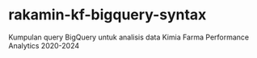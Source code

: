 # rakamin-kf-bigquery-syntax
Kumpulan query BigQuery untuk analisis data Kimia Farma Performance Analytics 2020-2024
